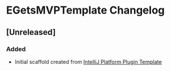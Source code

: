 <!-- Keep a Changelog guide -> https://keepachangelog.com -->

# EGetsMVPTemplate Changelog

## [Unreleased]
### Added
- Initial scaffold created from [IntelliJ Platform Plugin Template](https://github.com/JetBrains/intellij-platform-plugin-template)
